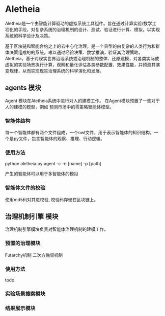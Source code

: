 # Aletheia

Aletheia是一个由智能计算驱动的虚拟系统工具组件。旨在通过计算实验/数学工程化的手段，对复杂系统的治理机制的设计、测试、验证进行计算、模拟，以实现系统的科学设计及决策。

基于区块链和智能合约之上的去中心化治理，是一个典型的由复杂的人类行为和群体决策组成的的系统。难以通过经验决策、数学推演，验证其治理策略。Aletheia，基于对现实世界治理系统或治理机制的整体、还原建模，对各类实际或虚拟的实验场景执行计算，观察和量化评估各类参数配置、效果性能，并预测其演变规律，从而实现现实治理系统的科学演化和发展。

## agents 模块

Agent 模块在Aletheia系统中进行对人的建模工作。
在Agent模块预置了一些对于人的建模的模型，例如 预测市场中的零策略智能体模型。

### 智能体结构

每一个智能体都有两个文件组成，一个owl文件，用于表示智能体的知识结构。一个是py文件，包含智能体的观察、推理、行动逻辑。

### 使用方法

python  aletheia.py agent -c -n [name] -p [path]

产生的智能体可以用于多智能体的模拟

### 智能体文件的校验

使用md5码对其进校验, 校验码存储在区块链上。

## 治理机制引擎 模块

治理机制引擎模块负责对智能体治理机制的建模工作。

### 预置的治理模块

Futarchy机制
二次方融资机制

### 使用方法

todo.

### 实验场景搜索模块

### 结果展示模块